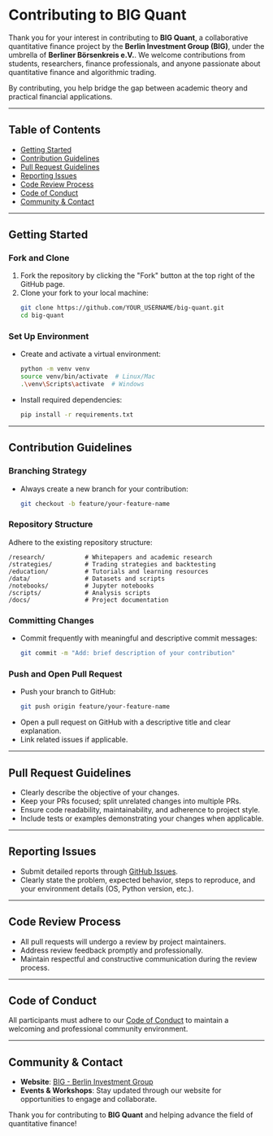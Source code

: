 # Contributing to BIG Quant

Thank you for your interest in contributing to **BIG Quant**, a collaborative quantitative finance project by the **Berlin Investment Group (BIG)**, under the umbrella of **Berliner Börsenkreis e.V.**. We welcome contributions from students, researchers, finance professionals, and anyone passionate about quantitative finance and algorithmic trading.

By contributing, you help bridge the gap between academic theory and practical financial applications.

---

## Table of Contents

- [Getting Started](#getting-started)
- [Contribution Guidelines](#contribution-guidelines)
- [Pull Request Guidelines](#pull-request-guidelines)
- [Reporting Issues](#reporting-issues)
- [Code Review Process](#code-review-process)
- [Code of Conduct](#code-of-conduct)
- [Community & Contact](#community--contact)

---

## Getting Started

### Fork and Clone
1. Fork the repository by clicking the "Fork" button at the top right of the GitHub page.
2. Clone your fork to your local machine:
   ```bash
   git clone https://github.com/YOUR_USERNAME/big-quant.git
   cd big-quant
   ```

### Set Up Environment
- Create and activate a virtual environment:
  ```bash
  python -m venv venv
  source venv/bin/activate  # Linux/Mac
  .\venv\Scripts\activate  # Windows
  ```
- Install required dependencies:
  ```bash
  pip install -r requirements.txt
  ```

---

## Contribution Guidelines

### Branching Strategy
- Always create a new branch for your contribution:
  ```bash
  git checkout -b feature/your-feature-name
  ```

### Repository Structure
Adhere to the existing repository structure:
```
/research/           # Whitepapers and academic research
/strategies/         # Trading strategies and backtesting
/education/          # Tutorials and learning resources
/data/               # Datasets and scripts
/notebooks/          # Jupyter notebooks
/scripts/            # Analysis scripts
/docs/               # Project documentation
```

### Committing Changes
- Commit frequently with meaningful and descriptive commit messages:
  ```bash
  git commit -m "Add: brief description of your contribution"
  ```

### Push and Open Pull Request
- Push your branch to GitHub:
  ```bash
  git push origin feature/your-feature-name
  ```
- Open a pull request on GitHub with a descriptive title and clear explanation.
- Link related issues if applicable.

---

## Pull Request Guidelines
- Clearly describe the objective of your changes.
- Keep your PRs focused; split unrelated changes into multiple PRs.
- Ensure code readability, maintainability, and adherence to project style.
- Include tests or examples demonstrating your changes when applicable.

---

## Reporting Issues
- Submit detailed reports through [GitHub Issues](https://github.com/tarasbln/big-quant/issues).
- Clearly state the problem, expected behavior, steps to reproduce, and your environment details (OS, Python version, etc.).

---

## Code Review Process
- All pull requests will undergo a review by project maintainers.
- Address review feedback promptly and professionally.
- Maintain respectful and constructive communication during the review process.

---

## Code of Conduct
All participants must adhere to our [Code of Conduct](CODE_OF_CONDUCT.md) to maintain a welcoming and professional community environment.

---

## Community & Contact
- **Website**: [BIG - Berlin Investment Group](https://berliner-boersenkreis.de/big/)
- **Events & Workshops**: Stay updated through our website for opportunities to engage and collaborate.

Thank you for contributing to **BIG Quant** and helping advance the field of quantitative finance!